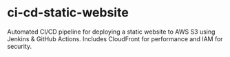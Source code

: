 # ci-cd-static-website
Automated CI/CD pipeline for deploying a static website to AWS S3 using Jenkins &amp; GitHub Actions. Includes CloudFront for performance and IAM for security.
